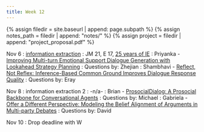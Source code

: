 ```yaml
---
title: Week 12
---
```



{% assign filedir = site.baseurl | append: page.subpath %} 
{% assign notes_path = filedir | append: "notes/" %} 
{% assign project = filedir | append: "project_proposal.pdf" %}

<!--  
Instructions:

INDENTATION COUNTS

Each day should be formatted exactly as follows

Date
: Lessons Covered
  : Reading List
    : In Class Presentations
: **Assignment/Announcement**{: .label}


To add a hyperlink for readings, do it as follows
  : [Example Paper](http://linktopaper.edu)

To make the hyperlink open in a new tab by default
  : [Example Paper](http://linktopaper.edu){:target=_"blank"}

The announcement can be made red for due dates as follows
: **Assignment Due**{: .label .label-red }

-->

Nov 6
: [information extraction](assets/files/ie.pdf)
  : JM 21, E 17, [25 years of IE](https://www.cambridge.org/core/journals/natural-language-engineering/article/twentyfive-years-of-information-extraction/0E5BB0D6AE906BB3C25037E2D74CA8F3/share/5ce1ad8430e190e282cc234c79c320c49906a7e2)
    : Priyanka - [Improving Multi-turn Emotional Support Dialogue Generation with Lookahead Strategy Planning](https://aclanthology.org/2022.emnlp-main.195)
    : Questions by: Zhejian
    : Shambhavi - [Reflect, Not Reflex: Inference-Based Common Ground Improves Dialogue Response Quality](https://aclanthology.org/2022.emnlp-main.714)
    : Questions by: Eray

Nov 8
: information extraction 2
  : -n/a-
    : Brian - [ProsocialDialog: A Prosocial Backbone for Conversational Agents](https://aclanthology.org/2022.emnlp-main.267)
    : Questions by: Michael
    : Gabriela - [Offer a Different Perspective: Modeling the Belief Alignment of Arguments in Multi-party Debates](https://aclanthology.org/2022.emnlp-main.818/)
    : Questions by: David

Nov 10 
: Drop deadline with W
